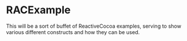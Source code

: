 RACExample
==========
This will be a sort of buffet of ReactiveCocoa examples, serving to show various different constructs and how they can be used.


